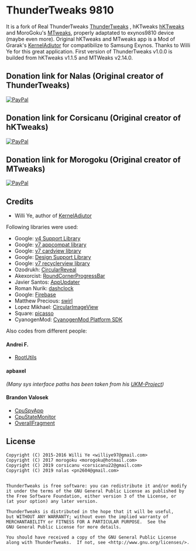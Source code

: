 # ThunderTweaks 9810

It is a fork of Real ThunderTweaks [ThunderTweaks](https://github.com/ThunderStorms21th/ThunderTweaks/) , hKTweaks [hKTweaks](https://github.com/corsicanu/hKtweaks) and MoroGoku's [MTweaks](https://github.com/morogoku/MTweaks-KernelAdiutorMOD), properly adaptated to exynos9810 device (maybe even more).
Original hKTweaks and MTweaks app is a Mod of Grarak's [KernelAdiutor](https://github.com/Grarak/KernelAdiutor) for compatibilize to Samsung Exynos.
Thanks to Willi Ye for this great application.
First version of ThunderTweaks v1.0.0 is builded from hKTweaks v1.1.5 and MTWeaks v2.14.0.

## Donation link for Nalas (Original creator of ThunderTweaks)
[![PayPal](https://www.paypalobjects.com/webstatic/mktg/Logo/pp-logo-200px.png)](https://paypal.me/pnalas)

## Donation link for Corsicanu (Original creator of hKTweaks)
[![PayPal](https://www.paypalobjects.com/webstatic/mktg/Logo/pp-logo-200px.png)](https://paypal.me/corsicanu)

## Donation link for Morogoku (Original creator of MTweaks)
[![PayPal](https://www.paypalobjects.com/webstatic/mktg/Logo/pp-logo-200px.png)](https://paypal.me/morogoku)


## Credits
* Willi Ye, author of [KernelAdiutor](https://github.com/Grarak/KernelAdiutor)

Following libraries were used:

* Google: [v4 Support Library](https://developer.android.com/topic/libraries/support-library/features.html#v4)
* Google: [v7 appcompat library](https://developer.android.com/topic/libraries/support-library/features.html#v7)
* Google: [v7 cardview library](https://developer.android.com/topic/libraries/support-library/features.html#v7)
* Google: [Design Support Library](https://developer.android.com/topic/libraries/support-library/features.html#design)
* Google: [v7 recyclerview library](https://developer.android.com/topic/libraries/support-library/features.html#v7)
* Ozodrukh: [CircularReveal](https://github.com/ozodrukh/CircularReveal)
* Akexorcist: [RoundCornerProgressBar](https://github.com/akexorcist/Android-RoundCornerProgressBar)
* Javier Santos: [AppUpdater](https://github.com/javiersantos/AppUpdater)
* Roman Nurik: [dashclock](https://github.com/romannurik/dashclock)
* Google: [Firebase](https://firebase.google.com)
* Matthew Precious: [swirl](https://github.com/mattprecious/swirl)
* Lopez Mikhael: [CircularImageView](https://github.com/lopspower/CircularImageView)
* Square: [picasso](https://github.com/square/picasso)
* CyanogenMod: [CyanogenMod Platform SDK](https://github.com/CyanogenMod/cm_platform_sdk)

Also codes from different people:

#### Andrei F.

* [RootUtils](https://github.com/Grarak/KernelAdiutor/blob/master/app/src/main/java/com/grarak/kerneladiutor/utils/root/RootUtils.java)

#### apbaxel

_(Many sys interface paths has been taken from his [UKM-Project](https://github.com/apbaxel/UKM))_

#### Brandon Valosek

* [CpuSpyApp](https://github.com/Grarak/KernelAdiutor/blob/master/app/src/main/java/com/bvalosek/cpuspy/CpuSpyApp.java)
* [CpuStateMonitor](https://github.com/Grarak/KernelAdiutor/blob/master/app/src/main/java/com/bvalosek/cpuspy/CpuStateMonitor.java)
* [OverallFragment](https://github.com/Grarak/KernelAdiutor/blob/master/app/src/main/java/com/grarak/kerneladiutor/fragments/statistics/OverallFragment.java)

## License

    Copyright (C) 2015-2016 Willi Ye <williye97@gmail.com>
    Copyright (C) 2017 morogoku <morogoku@hotmail.com>
    Copyright (C) 2019 corsicanu <corsicanu22@gmail.com>
    Copyright (C) 2019 nalas <pn2604@gmail.com>
	
    
    ThunderTweaks is free software: you can redistribute it and/or modify
    it under the terms of the GNU General Public License as published by
    the Free Software Foundation, either version 3 of the License, or
    (at your option) any later version.
    
    ThunderTweaks is distributed in the hope that it will be useful,
    but WITHOUT ANY WARRANTY; without even the implied warranty of
    MERCHANTABILITY or FITNESS FOR A PARTICULAR PURPOSE.  See the
    GNU General Public License for more details.
    
    You should have received a copy of the GNU General Public License
    along with ThunderTweaks.  If not, see <http://www.gnu.org/licenses/>.
